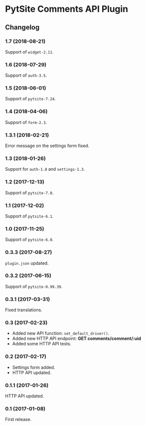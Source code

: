 # PytSite Comments API Plugin


## Changelog


### 1.7 (2018-08-21)

Support of `widget-2.11`.


### 1.6 (2018-07-29)

Support of `auth-3.5`.


### 1.5 (2018-06-01)

Support of `pytsite-7.24`.


### 1.4 (2018-04-06)

Support of `form-2.3`.


### 1.3.1 (2018-02-21)

Error message on the settings form fixed.


### 1.3 (2018-01-26)

Support for `auth-1.8` and `settings-1.3`.


### 1.2 (2017-12-13)

Support of `pytsite-7.0`.


### 1.1 (2017-12-02)

Support of `pytsite-6.1`.


### 1.0 (2017-11-25)

Support of `pytsite-6.0`.


### 0.3.3 (2017-08-27)

`plugin.json` updated.


### 0.3.2 (2017-06-15)

Support of `pytsite-0.99.39`.


### 0.3.1 (2017-03-31)
Fixed translations.


### 0.3 (2017-02-23)

- Added new API function: `set_default_driver()`.
- Added new HTTP API endpoint: **GET comments/comment/:uid**
- Added some HTTP API tests.


### 0.2 (2017-02-17)

- Settings form added.
- HTTP API updated.


### 0.1.1 (2017-01-26)

HTTP API updated.


### 0.1 (2017-01-08)

First release.
